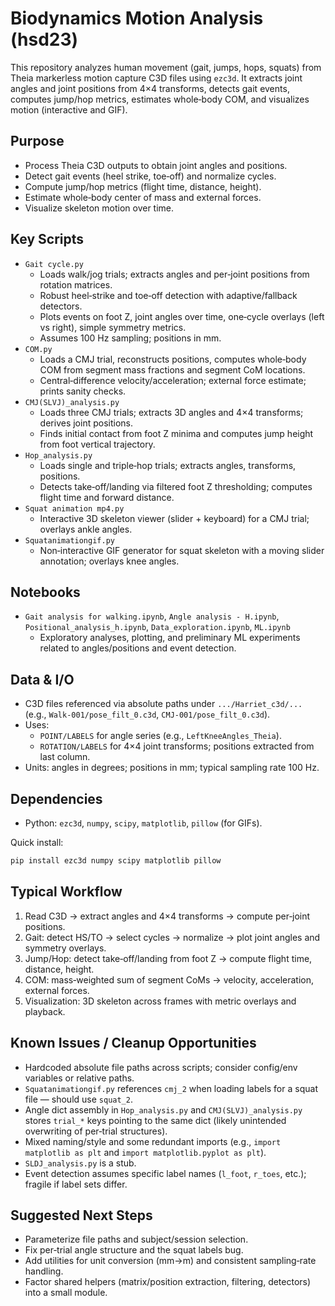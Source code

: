 # Biodynamics Motion Analysis (hsd23)

This repository analyzes human movement (gait, jumps, hops, squats) from Theia markerless motion capture C3D files using `ezc3d`. It extracts joint angles and joint positions from 4×4 transforms, detects gait events, computes jump/hop metrics, estimates whole‑body COM, and visualizes motion (interactive and GIF).

## Purpose
- Process Theia C3D outputs to obtain joint angles and positions.
- Detect gait events (heel strike, toe‑off) and normalize cycles.
- Compute jump/hop metrics (flight time, distance, height).
- Estimate whole‑body center of mass and external forces.
- Visualize skeleton motion over time.

## Key Scripts
- `Gait cycle.py`
  - Loads walk/jog trials; extracts angles and per‑joint positions from rotation matrices.
  - Robust heel‑strike and toe‑off detection with adaptive/fallback detectors.
  - Plots events on foot Z, joint angles over time, one‑cycle overlays (left vs right), simple symmetry metrics.
  - Assumes 100 Hz sampling; positions in mm.
- `COM.py`
  - Loads a CMJ trial, reconstructs positions, computes whole‑body COM from segment mass fractions and segment CoM locations.
  - Central‑difference velocity/acceleration; external force estimate; prints sanity checks.
- `CMJ(SLVJ)_analysis.py`
  - Loads three CMJ trials; extracts 3D angles and 4×4 transforms; derives joint positions.
  - Finds initial contact from foot Z minima and computes jump height from foot vertical trajectory.
- `Hop_analysis.py`
  - Loads single and triple‑hop trials; extracts angles, transforms, positions.
  - Detects take‑off/landing via filtered foot Z thresholding; computes flight time and forward distance.
- `Squat animation mp4.py`
  - Interactive 3D skeleton viewer (slider + keyboard) for a CMJ trial; overlays ankle angles.
- `Squatanimationgif.py`
  - Non‑interactive GIF generator for squat skeleton with a moving slider annotation; overlays knee angles.

## Notebooks
- `Gait analysis for walking.ipynb`, `Angle analysis - H.ipynb`, `Positional_analysis_h.ipynb`, `Data_exploration.ipynb`, `ML.ipynb`
  - Exploratory analyses, plotting, and preliminary ML experiments related to angles/positions and event detection.

## Data & I/O
- C3D files referenced via absolute paths under `.../Harriet_c3d/...` (e.g., `Walk-001/pose_filt_0.c3d`, `CMJ-001/pose_filt_0.c3d`).
- Uses:
  - `POINT/LABELS` for angle series (e.g., `LeftKneeAngles_Theia`).
  - `ROTATION/LABELS` for 4×4 joint transforms; positions extracted from last column.
- Units: angles in degrees; positions in mm; typical sampling rate 100 Hz.

## Dependencies
- Python: `ezc3d`, `numpy`, `scipy`, `matplotlib`, `pillow` (for GIFs).

Quick install:
```bash
pip install ezc3d numpy scipy matplotlib pillow
```

## Typical Workflow
1. Read C3D → extract angles and 4×4 transforms → compute per‑joint positions.
2. Gait: detect HS/TO → select cycles → normalize → plot joint angles and symmetry overlays.
3. Jump/Hop: detect take‑off/landing from foot Z → compute flight time, distance, height.
4. COM: mass‑weighted sum of segment CoMs → velocity, acceleration, external forces.
5. Visualization: 3D skeleton across frames with metric overlays and playback.

## Known Issues / Cleanup Opportunities
- Hardcoded absolute file paths across scripts; consider config/env variables or relative paths.
- `Squatanimationgif.py` references `cmj_2` when loading labels for a squat file — should use `squat_2`.
- Angle dict assembly in `Hop_analysis.py` and `CMJ(SLVJ)_analysis.py` stores `trial_*` keys pointing to the same dict (likely unintended overwriting of per‑trial structures).
- Mixed naming/style and some redundant imports (e.g., `import matplotlib as plt` and `import matplotlib.pyplot as plt`).
- `SLDJ_analysis.py` is a stub.
- Event detection assumes specific label names (`l_foot`, `r_toes`, etc.); fragile if label sets differ.

## Suggested Next Steps
- Parameterize file paths and subject/session selection.
- Fix per‑trial angle structure and the squat labels bug.
- Add utilities for unit conversion (mm→m) and consistent sampling‑rate handling.
- Factor shared helpers (matrix/position extraction, filtering, detectors) into a small module.

